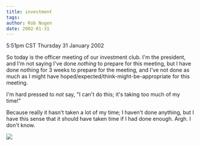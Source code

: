 ```yaml
---
title: investment
tags: 
author: Rob Nugen
date: 2002-01-31
---
```


<title></title>
<p class=date>5:51pm CST Thursday 31 January 2002</p>

<p>So today is the officer meeting of our investment club.  I'm the
president, and I'm not saying I've done <em>nothing</em> to prepare
for this meeting, but I have done nothing for 3 weeks to prepare for
the meeting, and I've not done as much as I might have
hoped/expected/think-might-be-appropriate for this meeting.</p>

<p>I'm hard pressed to <em>not</em> say, "I can't do this; it's taking
too much of my time!"</p>

<p>Because really it hasn't taken a lot of my time; I haven't done
anything, but I have this sense that it should have taken time if I
had done enough.  Argh.  I don't know.</p>

<p><img src='/images/rob/wL-ROB.gif'/></p>

